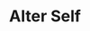 ---
title: "Alter Self"
index: "alter-self"
permalink: /spells/alter-self/
tags:
  - Spell
  - 2nd Level
  - Transmutation
available_for:
  - Sorcerer
  - Wizard
level: "2nd Level"
school: "Transmutation"
comp:
  - V
  - S
duration: "1 Hour"
concentration: true
description: |
  You assume a different form. When you cast the spell, choose one of the following options, the effects of which last for the duration of the spell. While the spell lasts, you can end one option as an action to gain the benefits of a different one.

  ***Aquatic Adaptation.*** You adapt your body to an aquatic environment, sprouting gills and growing webbing between your fingers. You can breathe underwater and gain a swimming speed equal to your walking speed.

  ***Change Appearance.*** You transform your appearance. You decide what you look like, including your height, weight, facial features, sound of your voice, hair length, coloration, and distinguishing characteristics, if any. You can make yourself appear as a member of another race, though none of your statistics change. You also can't appear as a creature of a different size than you, and your basic shape stays the same; if you're bipedal, you can't use this spell to become quadrupedal, for instance. At any time for the duration of the spell, you can use your action to change your appearance in this way again.

  ***Natural Weapons.*** You grow claws, fangs, spines, horns, or a different natural weapon of your choice. Your unarmed strikes deal 1d6 bludgeoning, piercing, or slashing damage, as appropriate to the natural weapon you chose, and you are proficient with your unarmed strikes. Finally, the natural weapon is magic and you have a +1 bonus to the attack and damage rolls you make using it.
excerpt: "You assume a different form."
source: "Basic Rules"
---